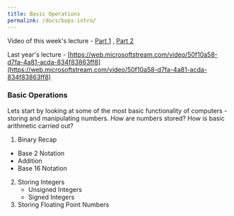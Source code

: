 ```yaml
---
title: Basic Operations
permalink: /docs/bops-intro/
---
```


Video of this week's lecture - [Part 1](https://yorksj-my.sharepoint.com/:v:/r/personal/a_guest_yorksj_ac_uk/Documents/Recordings/Programming%2003%20-%2001%20-%20Introduction%20%26%20Numbers%20In%20Memory-20220927_090438-Meeting%20Recording.mp4?csf=1&web=1&e=3W8Fv6) , [Part 2](https://yorksj-my.sharepoint.com/:v:/r/personal/a_guest_yorksj_ac_uk/Documents/Recordings/Programming%2003%20-%2001%20-%20Introduction%20%26%20Numbers%20In%20Memory-20220927_101300-Meeting%20Recording.mp4?csf=1&web=1&e=ZxcZxU)

Last year's lecture - [https://web.microsoftstream.com/video/50f10a58-d7fa-4a81-acda-834f83863ff8](https://web.microsoftstream.com/video/50f10a58-d7fa-4a81-acda-834f83863ff8)  
### Basic Operations  

Lets start by looking at some of the most basic functionality of computers - storing and manipulating numbers. How are numbers stored? How is basic arithmetic carried out?

1. Binary Recap
  * Base 2 Notation
  * Addition
  * Base 16 Notation
2. Storing Integers
   * Unsigned Integers
   * Signed Integers
3. Storing Floating Point Numbers